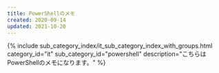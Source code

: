 ```yaml
---
title: PowerShellのメモ
created: 2020-09-14
updated: 2021-10-20
---
```

{% include sub_category_index/it_sub_category_index_with_groups.html
    category_id="it"
    sub_category_id="powershell"
    description="こちらはPowerShellのメモになります。" %}
